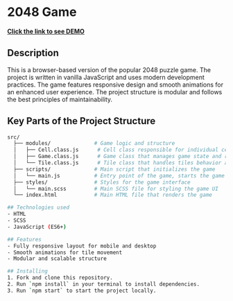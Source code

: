 # 2048 Game

**[Click the link to see DEMO](https://oleksii-bidiak.github.io/game-2048/)**

## Description
This is a browser-based version of the popular 2048 puzzle game. The project is written in vanilla JavaScript and uses modern development practices. The game features responsive design and smooth animations for an enhanced user experience. The project structure is modular and follows the best principles of maintainability.

## Key Parts of the Project Structure
```bash
src/
  ├── modules/              # Game logic and structure
  │   ├── Cell.class.js      # Cell class responsible for individual cells in the grid
  │   ├── Game.class.js      # Game class that manages game state and rules
  │   └── Tile.class.js      # Tile class that handles tiles behavior and movement
  ├── scripts/              # Main script that initializes the game
  │   └── main.js           # Entry point of the game, starts the game logic
  ├── styles/               # Styles for the game interface
  │   └── main.scss         # Main SCSS file for styling the game UI
  └── index.html            # Main HTML file that renders the game

## Technologies used
- HTML
- SCSS
- JavaScript (ES6+)

## Features
- Fully responsive layout for mobile and desktop
- Smooth animations for tile movement
- Modular and scalable structure

## Installing
1. Fork and clone this repository.
2. Run `npm install` in your terminal to install dependencies.
3. Run `npm start` to start the project locally.
